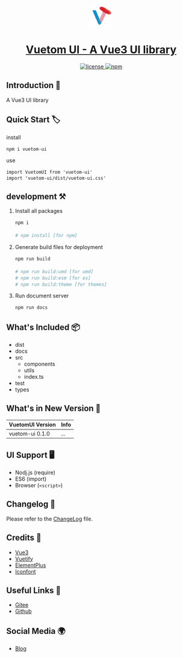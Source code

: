 <p align="center"></p>

<p align="center">
   <a href="https://github.com/lauset/vuetom-ui" target="_blank">
      <img src="docs/public/logo/vuetom-logo.png" alt="vuetom-logo" width="60px" height="auto">
   </a>
</p>

<h1 align="center">
   <a href="https://github.com/lauset/vuetom-ui" target="_blank" align="center">
      Vuetom UI - A Vue3 UI library
   </a>
</h1>

<p align="center">
   <a href="https://github.com/themeselection/materio-vuetify-vuejs-admin-template-free/blob/main/LICENSE">
      <img src="https://img.shields.io/github/license/themeselection/materio-vuetify-vuejs-admin-template-free" alt="license">
   </a>
   <a href="https://www.npmjs.com/package/vitepress-theme-vuetom">
   <img alt="npm" src="https://img.shields.io/npm/v/vuetom-ui"></a>
</p>


## Introduction 📜

A Vue3 UI library

<!-- [View document]() -->

## Quick Start 🏷️

install

   ```
   npm i vuetom-ui
   ```

use

   ```
   import VuetomUI from 'vuetom-ui'
   import 'vuetom-ui/dist/vuetom-ui.css'
   ```

## development ⚒

1. Install all packages

   ```bash
   npm i 

   # npm install [for npm]
   ```

2. Generate build files for deployment

   ```bash
   npm run build

   # npm run build:umd [for umd]
   # npm run build:esm [for es]
   # npm run build:theme [for themes]
   ```

3. Run document server

   ```bash
   npm run docs
   ```

## What's Included 📦

- dist
- docs
- src
  - components 
  - utils
  - index.ts
- test
- types

## What's in New Version 💎

| VuetomUI Version | Info |
| - | :- |
  vuetom-ui 0.1.0 | ... |

## UI Support 🖥️

- Nodj.js (require)
- ES6 (import)
- Browser (`<script>`)

## Changelog 📆

Please refer to the [ChangeLog](ChangeLog.md) file.


## Credits 🙏

- [Vue3](https://staging-cn.vuejs.org/)
- [Vuetify](https://vuetifyjs.com/)
- [ElementPlus](https://element-plus.gitee.io/zh-CN/)
- [Iconfont](https://www.iconfont.cn/)


## Useful Links 🔗

- [Gitee](https://gitee.com/lauset/vuetom-ui)
- [Github](https://github.com/lauset/vuetom-ui)


## Social Media 🌍
- [Blog](http://blog.tomhub.com)

